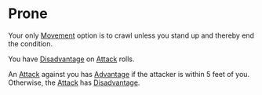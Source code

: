 # Prone

Your only [Movement](../Game%20Procedures/Movement.md) option is to crawl unless you stand up and thereby end the condition.

You have [Disadvantage](../Game%20Procedures/Dice%20Rolls/Disadvantage.md) on [Attack](../Game%20Procedures/Attack.md) rolls.

An [Attack](../Game%20Procedures/Attack.md) against you has [Advantage](../Game%20Procedures/Dice%20Rolls/Advantage.md) if the attacker is within 5 feet of you. Otherwise, the [Attack](../Game%20Procedures/Attack.md) has [Disadvantage](../Game%20Procedures/Dice%20Rolls/Disadvantage.md).